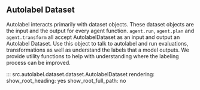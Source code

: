 ## Autolabel Dataset

Autolabel interacts primarily with dataset objects. These dataset objects are the input and the output for every agent function. `agent.run`, `agent.plan` and `agent.transform` all accept AutolabelDataset as an input and output an Autolabel Dataset. Use this object to talk to autolabel and run evaluations, transformations as well as understand the labels that a model outputs. We provide utility functions to help with understanding where the labeling process can be improved.

::: src.autolabel.dataset.dataset.AutolabelDataset
rendering:
show_root_heading: yes
show_root_full_path: no

